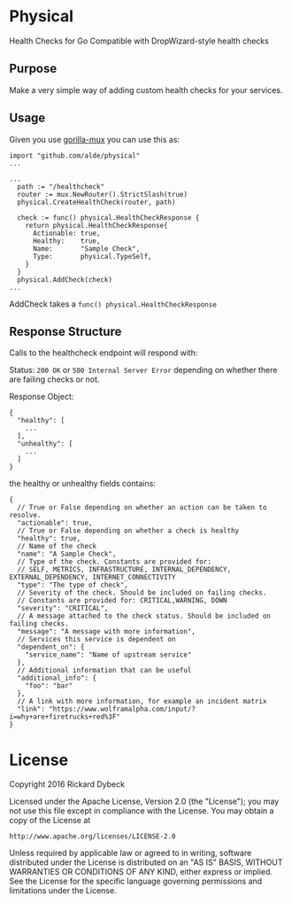# Physical

Health Checks for Go
Compatible with DropWizard-style health checks

## Purpose

Make a very simple way of adding custom health checks for your services.

## Usage

Given you use [gorilla-mux](https://github.com/gorilla/mux) you can use this as:

    import "github.com/alde/physical"
    ...

    ...
      path := "/healthcheck"
      router := mux.NewRouter().StrictSlash(true)
      physical.CreateHealthCheck(router, path)

      check := func() physical.HealthCheckResponse {
        return physical.HealthCheckResponse{
          Actionable: true,
          Healthy:    true,
          Name:       "Sample Check",
          Type:       physical.TypeSelf,
        }
      }
      physical.AddCheck(check)
    ...


AddCheck takes a `func() physical.HealthCheckResponse`

## Response Structure
Calls to the healthcheck endpoint will respond with:

Status: `200 OK` or `500 Internal Server Error` depending on whether there are failing checks or not.

Response Object:

    {
      "healthy": [
        ...
      ],
      "unhealthy": [
        ...
      ]
    }

the healthy or unhealthy fields contains:

    {
      // True or False depending on whether an action can be taken to resolve.
      "actionable": true,
      // True or False depending on whether a check is healthy
      "healthy": true,
      // Name of the check
      "name": "A Sample Check",
      // Type of the check. Constants are provided for:
      // SELF, METRICS, INFRASTRUCTURE, INTERNAL_DEPENDENCY, EXTERNAL_DEPENDENCY, INTERNET_CONNECTIVITY
      "type": "The type of check",
      // Severity of the check. Should be included on failing checks.
      // Constants are provided for: CRITICAL,WARNING, DOWN
      "severity": "CRITICAL",
      // A message attached to the check status. Should be included on failing checks.
      "message": "A message with more information",
      // Services this service is dependent on
      "dependent_on": {
        "service_name": "Name of upstream service"
      },
      // Additional information that can be useful
      "additional_info": {
        "foo": "bar"
      },
      // A link with more information, for example an incident matrix
      "link": "https://www.wolframalpha.com/input/?i=why+are+firetrucks+red%3F"
    }


# License

Copyright 2016 Rickard Dybeck

Licensed under the Apache License, Version 2.0 (the "License");
you may not use this file except in compliance with the License.
You may obtain a copy of the License at

    http://www.apache.org/licenses/LICENSE-2.0

Unless required by applicable law or agreed to in writing, software
distributed under the License is distributed on an "AS IS" BASIS,
WITHOUT WARRANTIES OR CONDITIONS OF ANY KIND, either express or implied.
See the License for the specific language governing permissions and
limitations under the License.
